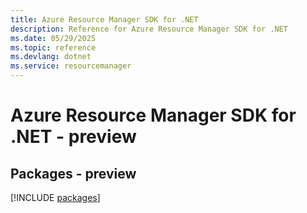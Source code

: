 ```yaml
---
title: Azure Resource Manager SDK for .NET
description: Reference for Azure Resource Manager SDK for .NET
ms.date: 05/29/2025
ms.topic: reference
ms.devlang: dotnet
ms.service: resourcemanager
---
```

# Azure Resource Manager SDK for .NET - preview
## Packages - preview
[!INCLUDE [packages](resource-manager-index.md)]